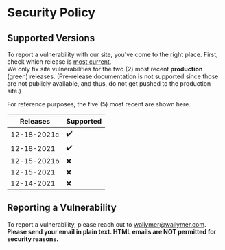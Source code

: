 # Security Policy

## Supported Versions
To report a vulnerability with our site, you've come to the right place. First, check which release is [most current](https://github.com/Wallymer/unicorndocs/releases).  
We only fix site vulnerabilities for the two (2) most recent **production** (green) releases. (Pre-release documentation is not supported since those are not publicly available, and thus, do not get pushed to the production site.)  

For reference purposes, the five (5) most recent are shown here.

| Releases | Supported          |
| ------- | ------------------ |
| 12-18-2021c | :heavy_check_mark: |
| 12-18-2021 | :heavy_check_mark: |
| 12-15-2021b | :x: |
| 12-15-2021 | :x: |
| 12-14-2021 | :x: |

## Reporting a Vulnerability

To report a vulnerability, please reach out to [wallymer@wallymer.com](mailto:wallymer@wallymer.com). **Please send your email in plain text. HTML emails are NOT permitted for security reasons.**
